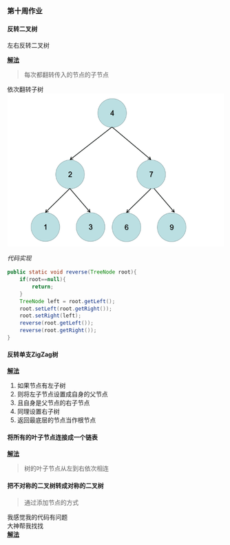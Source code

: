 ### 第十周作业  

#### 反转二叉树  

左右反转二叉树  

[**解法**](./wangwei/ReverseBinaryTree.java)    
> 每次都翻转传入的节点的子节点  

依次翻转子树  
![翻转二叉树](../../../../res/image/reverseTree.gif)  

*代码实现*  
```java
public static void reverse(TreeNode root){
    if(root==null){
        return;
    }
    TreeNode left = root.getLeft();
    root.setLeft(root.getRight());
    root.setRight(left);
    reverse(root.getLeft());
    reverse(root.getRight());
}
```

#### 反转单支ZigZag树  

[**解法**](./wangwei/ReverseZigZagTree.java)   

1. 如果节点有左子树  
2. 则将左子节点设置成自身的父节点  
3. 且自身是父节点的右子节点  
4. 同理设置右子树  
5. 返回最底层的节点当作根节点  

#### 将所有的叶子节点连接成一个链表  

[**解法**](./wangwei/LinkedForLeef.java)     

> 树的叶子节点从左到右依次相连  

#### 把不对称的二叉树转成对称的二叉树  

> 通过添加节点的方式  

我感觉我的代码有问题   
大神帮我找找  
[**解法**](./wangwei/SymmetricalTree.java)   

